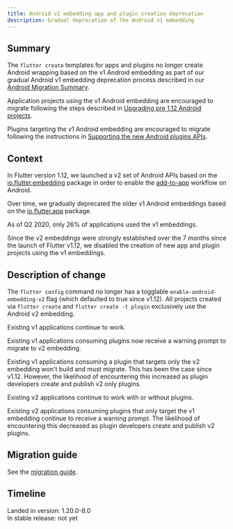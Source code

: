 ```yaml
---
title: Android v1 embedding app and plugin creation deprecation
description: Gradual deprecation of the Android v1 embedding
---
```


## Summary

The `flutter create` templates for apps and plugins no longer create
Android wrapping based on the v1 Android embedding as part of our gradual
Android v1 embedding deprecation process described in our
[Android Migration Summary][].

Application projects using the v1 Android embedding are encouraged to migrate
following the steps described in [Upgrading pre 1.12 Android projects][].

Plugins targeting the v1 Android embedding are encouraged to migrate following
the instructions in [Supporting the new Android plugins APIs][].

[Android Migration Summary]: /go/android-migration-summary
[Upgrading pre 1.12 Android projects]: /go/android-project-migration
[Supporting the new Android plugins APIs]: /docs/development/packages-and-plugins/plugin-api-migration

## Context

In Flutter version 1.12, we launched a v2 set of Android APIs based on the
[io.flutter.embedding][] package in order to enable the [add-to-app][] workflow
on Android.

Over time, we gradually deprecated the older v1 Android embeddings based on
the [io.flutter.app][] package.

As of Q2 2020, only 26% of applications used the v1 embeddings.

Since the v2 embeddings were strongly established over the 7 months since
the launch of Flutter v1.12, we disabled the creation of new app and plugin
projects using the v1 embeddings.

[add-to-app]: /docs/development/add-to-app
[io.flutter.embedding]: https://cs.opensource.google/flutter/engine/+/master:shell/platform/android/io/flutter/embedding/
[io.flutter.app]: https://cs.opensource.google/flutter/engine/+/master:shell/platform/android/io/flutter/app/.

## Description of change

The `flutter config` command no longer has a togglable `enable-android-embedding-v2`
flag (which defaulted to true since v1.12). All projects created via
`flutter create` and `flutter create -t plugin` exclusively use the
Android v2 embedding.

Existing v1 applications continue to work.

Existing v1 applications consuming plugins now receive a warning prompt to
migrate to v2 embedding.

Existing v1 applications consuming a plugin that targets only the v2 embedding
won't build and must migrate. This has been the case since v1.12. However,
the likelihood of encountering this increased as plugin developers create and
publish v2 only plugins.

Existing v2 applications continue to work with or without plugins.

Existing v2 applications consuming plugins that only target the v1
embedding continue to receive a warning prompt. The likelihood of
encountering this decreased as plugin developers create and publish v2 plugins.

## Migration guide

See the [migration guide][].

[migration guide]: /go/android-project-migration

## Timeline

Landed in version: 1.20.0-8.0<br>
In stable release: not yet
